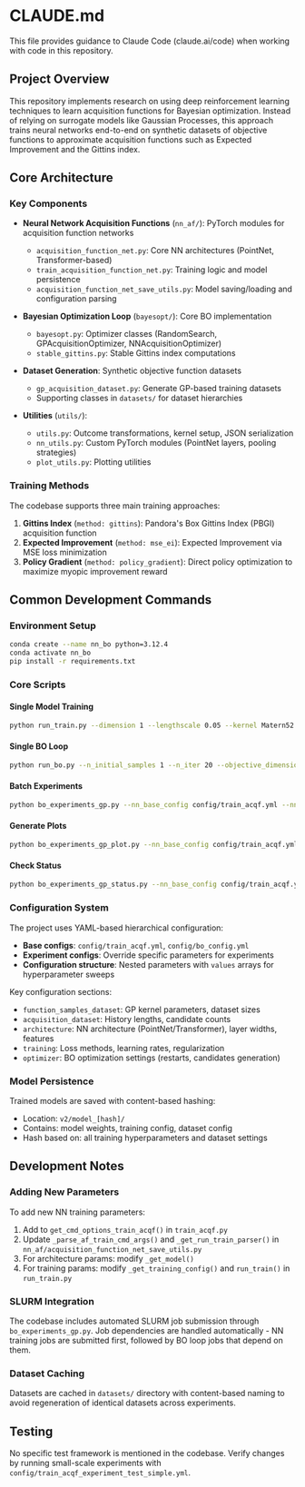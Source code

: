 # CLAUDE.md

This file provides guidance to Claude Code (claude.ai/code) when working with code in this repository.

## Project Overview

This repository implements research on using deep reinforcement learning techniques to learn acquisition functions for Bayesian optimization. Instead of relying on surrogate models like Gaussian Processes, this approach trains neural networks end-to-end on synthetic datasets of objective functions to approximate acquisition functions such as Expected Improvement and the Gittins index.

## Core Architecture

### Key Components

- **Neural Network Acquisition Functions** (`nn_af/`): PyTorch modules for acquisition function networks
  - `acquisition_function_net.py`: Core NN architectures (PointNet, Transformer-based)
  - `train_acquisition_function_net.py`: Training logic and model persistence
  - `acquisition_function_net_save_utils.py`: Model saving/loading and configuration parsing

- **Bayesian Optimization Loop** (`bayesopt/`): Core BO implementation
  - `bayesopt.py`: Optimizer classes (RandomSearch, GPAcquisitionOptimizer, NNAcquisitionOptimizer)
  - `stable_gittins.py`: Stable Gittins index computations

- **Dataset Generation**: Synthetic objective function datasets
  - `gp_acquisition_dataset.py`: Generate GP-based training datasets
  - Supporting classes in `datasets/` for dataset hierarchies

- **Utilities** (`utils/`):
  - `utils.py`: Outcome transformations, kernel setup, JSON serialization
  - `nn_utils.py`: Custom PyTorch modules (PointNet layers, pooling strategies)
  - `plot_utils.py`: Plotting utilities

### Training Methods

The codebase supports three main training approaches:
1. **Gittins Index** (`method: gittins`): Pandora's Box Gittins Index (PBGI) acquisition function
2. **Expected Improvement** (`method: mse_ei`): Expected Improvement via MSE loss minimization
3. **Policy Gradient** (`method: policy_gradient`): Direct policy optimization to maximize myopic improvement reward

## Common Development Commands

### Environment Setup
```bash
conda create --name nn_bo python=3.12.4
conda activate nn_bo
pip install -r requirements.txt
```

### Core Scripts

#### Single Model Training
```bash
python run_train.py --dimension 1 --lengthscale 0.05 --kernel Matern52 --min_history 1 --max_history 20 --replacement --train_n_candidates 1 --test_n_candidates 1 --train_acquisition_size 8192 --train_samples_size 10000 --test_expansion_factor 1 --test_samples_size 5000 --batch_size 512 --early_stopping --min_delta 0.0 --patience 30 --layer_width 200 --learning_rate 3e-4 --method gittins --lamda 1e-2 --architecture pointnet --epochs 3
```

#### Single BO Loop
```bash
python run_bo.py --n_initial_samples 1 --n_iter 20 --objective_dimension 1 --objective_kernel Matern52 --objective_lengthscale 0.05 --nn_model_name v2/model_[hash] --num_restarts 160 --raw_samples 3200 --gen_candidates L-BFGS-B --bo_seed [seed] --objective_gp_seed [seed]
```

#### Batch Experiments
```bash
python bo_experiments_gp.py --nn_base_config config/train_acqf.yml --nn_experiment_config config/train_acqf_experiment_test_simple.yml --bo_base_config config/bo_config.yml --n_gp_draws 8 --seed 8 --sweep_name preliminary-test-small --mail user@domain.edu --gres gpu:1
```

#### Generate Plots
```bash
python bo_experiments_gp_plot.py --nn_base_config config/train_acqf.yml --nn_experiment_config config/train_acqf_experiment_1dim_example.yml --bo_base_config config/bo_config.yml --n_gp_draws 2 --seed 8 --use_rows --use_cols --center_stat mean --plots_group_name test_1dim --plots_name results
```

#### Check Status
```bash
python bo_experiments_gp_status.py --nn_base_config config/train_acqf.yml --nn_experiment_config config/train_acqf_experiment_test_simple.yml --bo_base_config config/bo_config.yml --n_gp_draws 8 --seed 8
```

### Configuration System

The project uses YAML-based hierarchical configuration:

- **Base configs**: `config/train_acqf.yml`, `config/bo_config.yml`
- **Experiment configs**: Override specific parameters for experiments
- **Configuration structure**: Nested parameters with `values` arrays for hyperparameter sweeps

Key configuration sections:
- `function_samples_dataset`: GP kernel parameters, dataset sizes
- `acquisition_dataset`: History lengths, candidate counts
- `architecture`: NN architecture (PointNet/Transformer), layer widths, features
- `training`: Loss methods, learning rates, regularization
- `optimizer`: BO optimization settings (restarts, candidates generation)

### Model Persistence

Trained models are saved with content-based hashing:
- Location: `v2/model_[hash]/`
- Contains: model weights, training config, dataset config
- Hash based on: all training hyperparameters and dataset settings

## Development Notes

### Adding New Parameters

To add new NN training parameters:
1. Add to `get_cmd_options_train_acqf()` in `train_acqf.py`
2. Update `_parse_af_train_cmd_args()` and `_get_run_train_parser()` in `nn_af/acquisition_function_net_save_utils.py`
3. For architecture params: modify `_get_model()`
4. For training params: modify `_get_training_config()` and `run_train()` in `run_train.py`

### SLURM Integration

The codebase includes automated SLURM job submission through `bo_experiments_gp.py`. Job dependencies are handled automatically - NN training jobs are submitted first, followed by BO loop jobs that depend on them.

### Dataset Caching

Datasets are cached in `datasets/` directory with content-based naming to avoid regeneration of identical datasets across experiments.

## Testing

No specific test framework is mentioned in the codebase. Verify changes by running small-scale experiments with `config/train_acqf_experiment_test_simple.yml`.